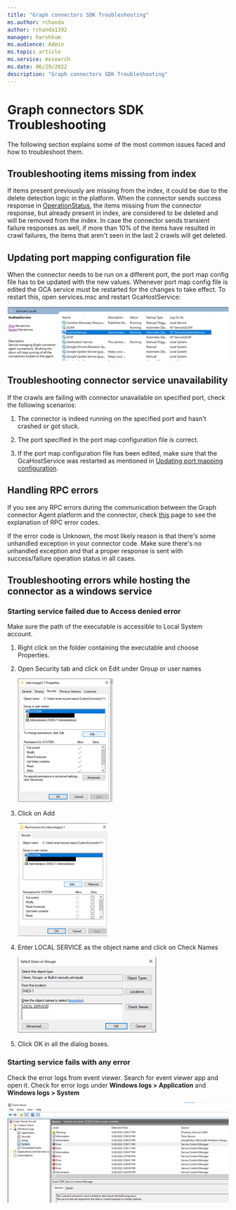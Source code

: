 ```yaml
---
title: "Graph connectors SDK Troubleshooting"
ms.author: rchanda
author: rchanda1392
manager: harshkum
ms.audience: Admin
ms.topic: article
ms.service: mssearch
ms.date: 06/29/2022
description: "Graph connectors SDK Troubleshooting"
---
```


# Graph connectors SDK Troubleshooting

The following section explains some of the most common issues faced and how to troubleshoot them.

## Troubleshooting items missing from index

If items present previously are missing from the index, it could be due to the delete detection logic in the platform. When the connector sends success response in [OperationStatus](/microsoftsearch/custom-connector-sdk-contracts-common#operationstatus), the items missing from the connector response, but already present in index, are considered to be deleted and will be removed from the index. In case the connector sends transient failure responses as well, if more than 10% of the items have resulted in crawl failures, the items that aren't seen in the last 2 crawls will get deleted.

## Updating port mapping configuration file

When the connector needs to be run on a different port, the port map config file has to be updated with the new values. Whenever port map config file is edited the GCA service must be restarted for the changes to take effect. To restart this, open services.msc and restart GcaHostService:

![Services window](media/connectors-sdk/services.png)

## Troubleshooting connector service unavailability

If the crawls are failing with connector unavailable on specified port, check the following scenarios:  

1. The connector is indeed running on the specified port and hasn't crashed or got stuck.

2. The port specified in the port map configuration file is correct.

3. If the port map configuration file has been edited, make sure that the GcaHostService was restarted as mentioned in [Updating port mapping configuration](#updating-port-mapping-configuration-file).

## Handling RPC errors

If you see any RPC errors during the communication between the Graph connector Agent platform and the connector, check [this](https://grpc.github.io/grpc/core/md_doc_statuscodes.html) page to see the explanation of RPC error codes.

If the error code is Unknown, the most likely reason is that there's some unhandled exception in your connector code. Make sure there's no unhandled exception and that a proper response is sent with success/failure operation status in all cases.

## Troubleshooting errors while hosting the connector as a windows service

### Starting service failed due to Access denied error

Make sure the path of the executable is accessible to Local System account.

1. Right click on the folder containing the executable and choose Properties.

2. Open Security tab and click on Edit under Group or user names

    ![Screenshot10](media/connectors-sdk/troubleshoot1.png)

3. Click on Add

   ![Screenshot11](media/connectors-sdk/troubleshoot2.png)

4. Enter LOCAL SERVICE as the object name and click on Check Names

    ![Screenshot12](media/connectors-sdk/troubleshoot3.png)

5. Click OK in all the dialog boxes.

### Starting service fails with any error

Check the error logs from event viewer. Search for event viewer app and open it. Check for error logs under **Windows logs > Application** and **Windows logs > System**

![Screenshot13](media/connectors-sdk/troubleshoot4.png)
